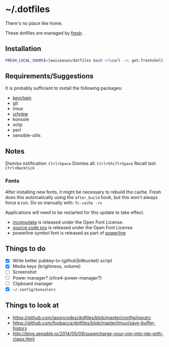 # ~/.dotfiles

There's no place like home.

These dotfiles are managed by [fresh].

## Installation

``` sh
FRESH_LOCAL_SOURCE=lewiseason/dotfiles bash <(\curl -sL get.freshshell.com)
```

## Requirements/Suggestions

It is probably sufficient to install the following packages:

* [keychain]
* git
* tmux
* [urlview]
* konsole
* xclip
* perl
* sensible-utils

## Notes

Dismiss notification: `Ctrl+Space`
Dismiss all: `Ctrl+Shift+Space`
Recall last: `Ctrl+Backtick`

### Fonts

After installing new fonts, it might be necessary
to rebuild the cache. Fresh does this automatically
using the `after_build` hook, but this won't always
force a run. Do so manually with: `fc-cache -rv`

Applications will need to be restarted for this update
to take effect.

* [inconsolata] is released under the Open Font License.
* [source code pro] is released under the Open Font License.
* powerline symbol font is released as part of [powerline]

## Things to do

- [x] Write better pubkey-to-(github|bitbucket) script
- [x] Media keys (brightness, volume)
- [ ] Screenshot
- [ ] Power manager? (xfce4-power-manager?)
- [ ] Clipboard manager
- [x] `~/.config/konsolerc`

## Things to look at

* https://github.com/jasoncodes/dotfiles/blob/master/config/inputrc
* https://github.com/foobacca/dotfiles/blob/master/tmux/save-buffer-history
* http://blog.sensible.io/2014/05/09/supercharge-your-vim-into-ide-with-ctags.html

[fresh]: http://freshshell.com
[powerline]: https://github.com/powerline/powerline
[inconsolata]: http://levien.com/type/myfonts/inconsolata.html
[source code pro]: https://github.com/adobe-fonts/source-code-pro
[keychain]: http://www.funtoo.org/Keychain
[urlview]: https://github.com/sigpipe/urlview
